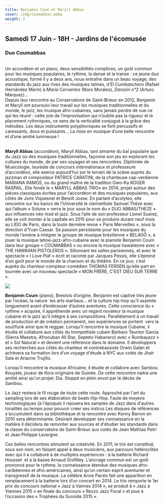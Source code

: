 ```yaml
---
title: Benjamin Coum et Maryll Abbas
cover: /img/coumabbas.webp
weight: 3
---
```

## Samedi 17 Juin - 18H - Jardins de l'écomusée

### Duo Coumabbas

\
Un accordéon et un piano, deux sensibilités complices, un goût commun pour les musiques populaires, le rythme, la danse et la transe : ce jeune duo acoustique, formé il y a deux ans, nous entraîne dans un beau voyage, des standards du jazz aux rives des musiques latines, d’*El Cumbanchero* (Rafael Hernández Marín) à *María Cervantes* (Noro Morales), *Danzón n°2* (Arturo Márquez)…\
Depuis leur rencontre au Conservatoire de Saint-Brieuc en 2012, Benjamin et Maryll ont poursuivi leur travail sur les musiques traditionnelles et du monde, le jazz, les musique afro-cubaines, sans jamais perdre de vue ce qui les réunit : cette joie de l’improvisation qui n’oublie pas la rigueur et le placement rythmiques, ce sens de la verticalité conjugué à la grâce des mélodies. Les deux instruments polyphoniques se font percussifs et caressants, doux et puissants… La mise en musique d’une belle rencontre et d’une amitié lumineuse ! 

\
**Maryll Abbas** (accordéon), Maryll Abbas, tant aimante du bal populaire que du Jazz ou des musiques traditionnelles, façonne son jeu en explorant les cultures du monde, de par ses voyages et ses rencontres.
Diplômée de Musicologie, lauréate de concours internationaux et professeure d’accordéon, elle exerce aujourd’hui sur le terrain de la scène auprès du jazzman et compositeur PATRICE CARATINI, de la chanteuse cap-verdienne MARIANA RAMOS, ou du grand maître de la tradition Gwo-Ka ROGER RASPAIL. Elle fonde le « MARYLL ABBAS TRIO» en 2014, projet autour des pièces classiques écrites pour l’accordéon et des musiques
populaires, aux côtés de Joris Viquesnel et Benoît Josse.
En parlant d’acolytes, elle rencontre sur les bancs de l’Université le clarinettiste Samuel Thézé avec qui l’album « Solune » verra le jour sous le nom du « DUO ABBAS/THEZE » aux influences néo-trad et jazz.
Sous l’aile de son professeur Lionel Suarez, elle se voit monter à la capitale en 2015 pour
se produire durant neuf mois au LIDO de Paris, dans la toute dernière revue « Paris Merveilles », sous la direction d’Yvan Cassar. Sa passion persistante pour les musiques du monde l’amène à intégrer le groupe de
musique brésilienne « BELAGÔ », à jouer la musique latine-jazz-afro-cubaine avec le pianiste Benjamin Coum dans leur groupe « COUMABBAS » ou encore la musique hawaiienne avec « THE HAWAIIAN PISTOLEROS ».
Sillonnant les salles parisiennes, et avec le spectacle « I Love Piaf » écrit et raconté par
Jacques Pessis, elle s’éprend d’un goût pour le monde de la chanson et du théâtre.
En ce jour, c’est auprès du chanteur-compteur-comédien THOMAS FERSEN qu’elle part en
tournée avec un nouveau spectacle « MON FRÈRE, C’EST DIEU SUR TERRE ».

![](/img/coumabbas.png)

**Benjamin Coum** (piano), Brestois d’origine, Benjamin est captivé très jeune par l’océan, la nature  les arts martiaux… et la culture hip-hop qu’il assimile longuement avant d’embrasser d’autres aventures. Cette conscience du « rythme » acquise, il appréhende avec un regard novateur la musique cubaine et le jazz qu’il intègre à ses compositions. Parallèlement à un travail de production et de création permanent, ses expériences se portent  vers la soul/funk ainsi que le reggae. Lorsqu’il rencontre la musique Cubaine, il étudie et collabore aux côtés du trompettiste cubain Barbaro Teuntor Garcia (Sierra Maestra, Afrocuban All Star, Septeto Habanero) avec « Rumbayazz » et « Sol Natural » et devient une référence dans le domaine. Il développera ses recherches aux côtés du chanteur et contrebassiste Orwin Galan et achèvera sa formation lors d'un voyage d'étude à NYC aux cotés de Jhair Sala et Ariacne Trujillo.

Lorsqu'il rencontre la musique Africaine, il étudie et collabore avec Sambou Kouyate, joueur de Kora originaire de Guinée. De cette rencontre naitra une amitié ainsi qu'un projet: Dia. Stoppé en plein envol par le décès de Sambou.

Le Jazz restera le fil rouge de toute cette route. Approché par l'art du sampling lors de ses élaboration de beats Hip-Hop. Faute de moyens technologiques (à l'époque) il rejouera les samples de Jazz dans d'autres tonalités ou tempo pour pouvoir créer ses instrus Les disques de références s'accumulent dans sa bibliothèque et la rencontre avec Kenny Barron en 2010 sera déterminante. Désirant developper ses connaissance en la matière il décidera de remonter aux sources et d'étudier les standards dans la classe du conservatoire de Saint-Brieuc aux cotés de Jean Mathias Petri et Jean Philippe Lavergne.

Ces belles rencontres stimulent sa créativité. En 2011, le trio est constitué, sous son nom, en faisant appel à deux musiciens, aux parcours hétéroclites avec qui il a collaboré à de multiples expériences : à la batterie Richard Housset  et à la basse Arnaud Grofilley. L’ancrage commun est un goût prononcé pour le rythme, la connaissance étendue des musiques afro-caribéennes et afro-américaines, ainsi qu’un certain esprit aventurier et transgressif de la musique. La célèbre Anne Pacéo fait une apparition en remplacement à la batterie lors d’un concert en 2014. Le trio remporte le 1er prix du concours national « Jazz à Vannes 2014 », se produit à « Jazz à Viennes 2015 » en finale du concours « Rezzo Jazz Focal » et joue à l’occasion des « Trophées du Sunside 2015 ».
